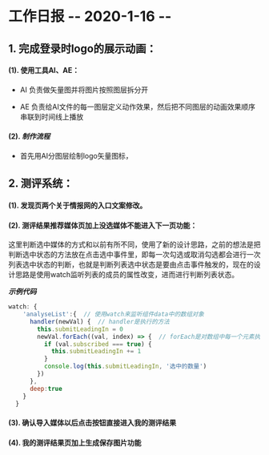 # 工作日报            -- 2020-1-16 --

## 1. 完成登录时logo的展示动画：

#### (1). 使用工具AI、AE：

+ AI 负责做矢量图并将图片按照图层拆分开

+ AE 负责给AI文件的每一图层定义动作效果，然后把不同图层的动画效果顺序串联到时间线上播放

#### (2). ***制作流程***

+ 首先用AI分图层绘制logo矢量图标，


## 2. 测评系统：

#### (1). 发现页两个关于情报网的入口文案修改。

#### (2). 测评结果推荐媒体页加上没选媒体不能进入下一页功能：

这里判断选中媒体的方式和以前有所不同，使用了新的设计思路，之前的想法是把判断选中状态的方法放在点击选中事件里，即每一次勾选或取消勾选都会进行一次列表选中状态的判断，也就是判断列表选中状态是要由点击事件触发的，现在的设计思路是使用watch监听列表的成员的属性改变，进而进行判断列表状态。

***示例代码***

```javascript
watch: {
    'analyseList':{  // 使用watch来监听组件data中的数组对象
      handler(newVal) {  // handler是执行的方法
        this.submitLeadingIn = 0
        newVal.forEach((val, index) => {  // forEach是对数组中每一个元素执行一个定义好的方法
          if (val.subscribed === true) {
            this.submitLeadingIn += 1
          }
          console.log(this.submitLeadingIn, '选中的数量')
        })
      },
      deep:true
    }
  }
```


#### (3). 确认导入媒体以后点击按钮直接进入我的测评结果

#### (4). 我的测评结果页加上生成保存图片功能








